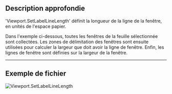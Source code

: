 ## Description approfondie
'Viewport.SetLabelLineLength' définit la longueur de la ligne de la fenêtre, en unités de l'espace papier.

Dans l'exemple ci-dessous, toutes les fenêtres de la feuille sélectionnée sont collectées. Les zones de délimitation des fenêtres sont ensuite utilisées pour calculer la largeur que doit avoir la ligne de fenêtre. Enfin, les lignes de fenêtre sont définies sur la largeur de la fenêtre.
___
## Exemple de fichier

![Viewport.SetLabelLineLength](./Revit.Elements.Viewport.SetLabelLineLength_img.jpg)
